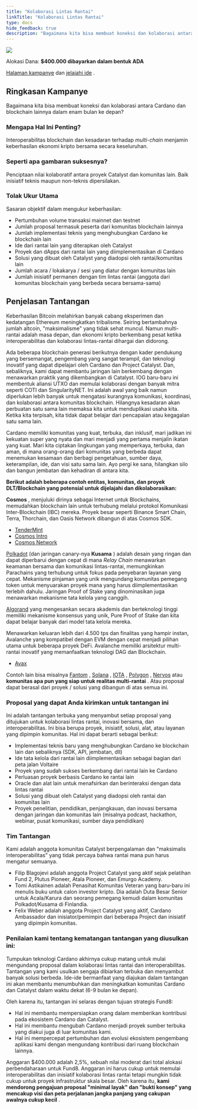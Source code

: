 ```yaml
---
title: "Kolaborasi Lintas Rantai"
linkTitle: "Kolaborasi Lintas Rantai"
type: docs
hide_feedback: true
description: "Bagaimana kita bisa membuat koneksi dan kolaborasi antara Cardano dan blockchain lainnya dalam enam bulan ke depan?"
---
```


<img src="https://cardano.ideascale.com/community-library/accounts/93/936143/Public/04-Cross-Chain-Collaboration-eb2b89.png" class="">

Alokasi Dana: **$400.000 dibayarkan dalam bentuk ADA**

[Halaman kampanye](https://cardano.ideascale.com/c/idea/381705) dan [jelajahi ide](https://cardano.ideascale.com/c/campaigns/26436/stage/all/ideas/unspecified) .

## Ringkasan Kampanye

Bagaimana kita bisa membuat koneksi dan kolaborasi antara Cardano dan blockchain lainnya dalam enam bulan ke depan?

### Mengapa Hal Ini Penting?

Interoperabilitas blockchain dan kesadaran terhadap <i>multi-chain</i> menjamin keberhasilan ekonomi kripto bersama secara keseluruhan.

### Seperti apa gambaran suksesnya?

Penciptaan nilai kolaboratif antara proyek Catalyst dan komunitas lain. Baik inisiatif teknis maupun non-teknis dipersilakan.

### Tolak Ukur Utama

Sasaran objektif dalam mengukur keberhasilan:

- Pertumbuhan volume transaksi mainnet dan testnet
- Jumlah proposal termasuk peserta dari komunitas blockchain lainnya
- Jumlah implementasi teknis yang menghubungkan Cardano ke blockchain lain
- Ide dari rantai lain yang diterapkan oleh Catalyst
- Proyek dan dApps dari rantai lain yang diimplementasikan di Cardano
- Solusi yang dibuat oleh Catalyst yang diadopsi oleh rantai/komunitas lain
- Jumlah acara / lokakarya / sesi yang diatur dengan komunitas lain
- Jumlah inisiatif permanen dengan tim lintas rantai (anggota dari komunitas blockchain yang berbeda secara bersama-sama)

## Penjelasan Tantangan

Keberhasilan Bitcoin melahirkan banyak cabang eksperimen dan kedatangan Ethereum meningkatkan tribalisme. Seiring bertambahnya jumlah altcoin, "maksimalisme" yang tidak sehat muncul. Namun multi-rantai adalah masa depan, dan ekonomi kripto berkembang pesat ketika interoperabilitas dan kolaborasi lintas-rantai dihargai dan didorong.

Ada beberapa blockchain generasi berikutnya dengan kader pendukung yang bersemangat, pengembang yang sangat terampil, dan teknologi inovatif yang dapat dipelajari oleh Cardano dan Project Catalyst. Dan, sebaliknya, kami dapat membantu jaringan lain berkembang dengan menawarkan praktik yang dikembangkan di Catalyst. IOG baru-baru ini membentuk aliansi UTXO dan memulai kolaborasi dengan banyak mitra seperti COTI dan SingularityNET. Ini adalah awal yang baik namun diperlukan lebih banyak untuk mengatasi kurangnya komunikasi, koordinasi, dan kolaborasi antara komunitas blockchain. Hilangnya kesadaran akan perbuatan satu sama lain memaksa kita untuk menduplikasi usaha kita. Ketika kita terpisah, kita tidak dapat belajar dari pencapaian atau kegagalan satu sama lain.

Cardano memiliki komunitas yang kuat, terbuka, dan inklusif, mari jadikan ini kekuatan super yang nyata dan mari menjadi yang pertama menjalin ikatan yang kuat. Mari kita ciptakan lingkungan yang memperkaya, terbuka, dan aman, di mana orang-orang dari komunitas yang berbeda dapat menemukan kesamaan dan berbagi pengetahuan, sumber daya, keterampilan, ide, dan visi satu sama lain. Ayo pergi ke sana, hilangkan silo dan bangun jembatan dan kehadiran di antara kita.

**Berikut adalah beberapa contoh entitas, komunitas, dan proyek DLT/Blockchain yang potensial untuk dijelajahi dan dikolaborasikan:**

**Cosmos** , menjuluki dirinya sebagai Internet untuk Blockchains, memudahkan blockchain lain untuk terhubung melalui protokol Komunikasi Inter-Blockchain (IBC) mereka. Proyek besar seperti Binance Smart Chain, Terra, Thorchain, dan Oasis Network dibangun di atas Cosmos SDK.

- [TenderMint](https://tendermint.com/sdk/)
- [Cosmos Intro](https://v1.cosmos.network/intro)
- [Cosmos Network](https://cosmos.network/ecosystem/apps)

[Polkadot](https://wiki.polkadot.network/docs/learn-video-tutorials) (dan jaringan canary-nya **Kusama** ) adalah desain yang ringan dan dapat diperbarui dengan cepat di mana <i>Relay Chain</i> menawarkan keamanan bersama dan komunikasi lintas-rantai, memungkinkan Parachains yang terhubung untuk fokus pada penyebaran layanan yang cepat. Mekanisme pinjaman yang unik mengundang komunitas pemegang token untuk menyuarakan proyek mana yang harus diimplementasikan terlebih dahulu. Jaringan Proof of Stake yang dinominasikan juga menawarkan mekanisme tata kelola yang canggih.

[Algorand](https://www.algorand.com/technology) yang mengesankan secara akademis dan berteknologi tinggi memiliki mekanisme konsensus yang unik, Pure Proof of Stake dan kita dapat belajar banyak dari model tata kelola mereka.

Menawarkan keluaran lebih dari 4.500 tps dan finalitas yang hampir instan, Avalanche yang kompatibel dengan EVM dengan cepat menjadi pilihan utama untuk beberapa proyek DeFi. Avalanche memiliki arsitektur multi-rantai inovatif yang memanfaatkan teknologi DAG dan Blockchain.

- [Avax](https://www.avax.network)

Contoh lain bisa misalnya [Fantom](https://fantom.foundation/intro-to-fantom) , [Solana](https://solana.com/ecosystem) , [IOTA](https://www.iota.org/) , [Polygon](https://polygon.technology/get-started) , [Nervos](https://www.nervos.org) atau **komunitas apa pun yang siap untuk realitas multi-rantai** . Atau proposal dapat berasal dari proyek / solusi yang dibangun di atas semua ini.

### Proposal yang dapat Anda kirimkan untuk tantangan ini

Ini adalah tantangan terbuka yang menyambut setiap proposal yang ditujukan untuk kolaborasi lintas rantai, inovasi bersama, dan interoperabilitas. Ini bisa berupa proyek, inisiatif, solusi, alat, atau layanan yang dipimpin komunitas. Hal ini dapat berarti sebagai berikut:

- Implementasi teknis baru yang menghubungkan Cardano ke blockchain lain dan sebaliknya (SDK, API, jembatan, dll)
- Ide tata kelola dari rantai lain diimplementasikan sebagai bagian dari peta jalan Voltaire
- Proyek yang sudah sukses berkembang dari rantai lain ke Cardano
- Perluasan proyek berbasis Cardano ke rantai lain
- Oracle dan alat lain untuk menafsirkan dan berinteraksi dengan data lintas rantai
- Solusi yang dibuat oleh Catalyst yang diadopsi oleh rantai dan komunitas lain
- Proyek penelitian, pendidikan, penjangkauan, dan inovasi bersama dengan jaringan dan komunitas lain (misalnya podcast, hackathon, webinar, pusat komunikasi, sumber daya pendidikan)

### Tim Tantangan

Kami adalah anggota komunitas Catalyst berpengalaman dan "maksimalis interoperabilitas" yang tidak percaya bahwa rantai mana pun harus mengatur semuanya.

- Filip Blagojevi adalah anggota Project Catalyst yang aktif sejak pelatihan Fund 2, Plutus Pioneer, Atala Pioneer, dan Emurgo Academy.
- Tomi Astikainen adalah Penasihat Komunitas Veteran yang baru-baru ini menulis buku untuk calon investor kripto. Dia adalah Duta Besar Senior untuk Acala/Karura dan seorang pemegang kemudi dalam komunitas Polkadot/Kusama di Finlandia.
- Felix Weber adalah anggota Project Catalyst yang aktif, Cardano Ambassador dan inisiator/pemimpin dari beberapa Project dan inisiatif yang dipimpin komunitas.

### Penilaian kami tentang kematangan tantangan yang diusulkan ini:

Tumpukan teknologi Cardano akhirnya cukup matang untuk mulai mengundang proposal dalam kolaborasi lintas rantai dan interoperabilitas. Tantangan yang kami usulkan sengaja dibiarkan terbuka dan menyambut banyak solusi berbeda. Ide-ide bermanfaat yang diajukan dalam tantangan ini akan membantu menumbuhkan dan meningkatkan komunitas Cardano dan Catalyst dalam waktu dekat (6-9 bulan ke depan).

Oleh karena itu, tantangan ini selaras dengan tujuan strategis Fund8:

- Hal ini membantu mempersiapkan orang dalam memberikan kontribusi pada ekosistem Cardano dan Catalyst.
- Hal ini membantu mengubah Cardano menjadi proyek sumber terbuka yang diakui juga di luar komunitas kami.
- Hal ini mempercepat pertumbuhan dan evolusi ekosistem pengembang aplikasi kami dengan mengundang kontribusi dari ruang blockchain lainnya.

Anggaran $400.000 adalah 2,5%, sebuah nilai moderat dari total alokasi perbendaharaan untuk Fund8. Anggaran ini harus cukup untuk memulai interoperabilitas dan inisiatif kolaborasi lintas rantai tetapi mungkin tidak cukup untuk proyek infrastruktur skala besar. Oleh karena itu, **kami mendorong pengajuan proposal "minimal layak" dan "bukti konsep" yang mencakup visi dan peta perjalanan jangka panjang yang cakupan awalnya cukup kecil** .
